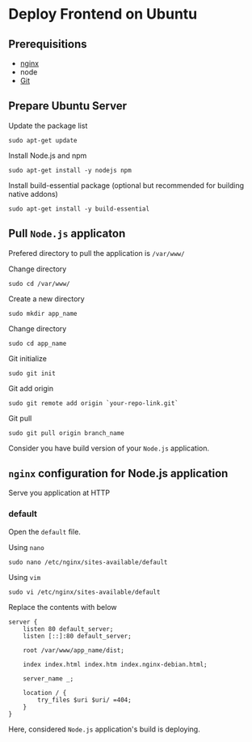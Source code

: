# Deploy Frontend on Ubuntu

## Prerequisitions
- [nginx](nginx.md)
- node
- [Git](../git/README.md)

## Prepare Ubuntu Server
Update the package list
```
sudo apt-get update
```

Install Node.js and npm
```
sudo apt-get install -y nodejs npm
```

Install build-essential package (optional but recommended for building native addons)
```
sudo apt-get install -y build-essential
```

## Pull `Node.js` applicaton
Prefered directory to pull the application is `/var/www/`

Change directory
```
sudo cd /var/www/
```
Create a new directory
```
sudo mkdir app_name
```
Change directory
```
sudo cd app_name
```
Git initialize
```
sudo git init
```
Git add origin
```
sudo git remote add origin `your-repo-link.git`
```
Git pull
```
sudo git pull origin branch_name
```

Consider you have build version of your `Node.js` application.

## `nginx` configuration for Node.js application
Serve you application at HTTP

### default
Open the `default` file.

Using `nano`
```
sudo nano /etc/nginx/sites-available/default
```
Using `vim`
```
sudo vi /etc/nginx/sites-available/default
```

Replace the contents with below
```
server {
	listen 80 default_server;
	listen [::]:80 default_server;

	root /var/www/app_name/dist;

	index index.html index.htm index.nginx-debian.html;

	server_name _;

	location / {
		try_files $uri $uri/ =404;
	}
}
```
Here, considered `Node.js` application's build is deploying.